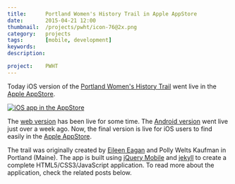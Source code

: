```yaml
---
title:      Portland Women's History Trail in Apple AppStore
date:       2015-04-21 12:00
thumbnail:  /projects/pwht/icon-76@2x.png
category:   projects
tags:       [mobile, development]
keywords:
description:

project:    PWHT
---
```

Today iOS version of the [Portland Women's History Trail][2]
went live in the [Apple AppStore][applestore].

[![iOS app in the AppStore][appstorelogo]][applestore]


The [web version][4] has been live for some time. The [Android version][googlestore]
went live just over a week ago. Now, the final version is live for iOS users
to find easily in the [Apple AppStore][applestore].

The trail was originally created by [Eileen Eagan][1] and Polly Welts Kaufman
in Portland (Maine). The app is built using [jQuery Mobile][3] and
[jekyll][5] to create a complete HTML5/CSS3/JavaScript application. To read more
about the application, check the related posts below.

  [1]: http://usm.maine.edu/wgs/eileen-eagan
  [2]: https://usm.maine.edu/sites/default/files/history/A%20Woman's%20History,%20Eagen.pdf
  [3]: http://jquerymobile.com
  [4]: http://pmwht.org
  [5]: http://jekyllrb.com
  [6]: http://daringfireball.net/projects/markdown/
  [appstorelogo]: https://devimages.apple.com.edgekey.net/app-store/marketing/guidelines/images/badge-download-on-the-app-store.svg
  [applestore]: https://itunes.apple.com/us/app/portland-womens-history-trail/id984535668?mt=8

  [googlestore]: https://play.google.com/store/apps/details?id=com.maker9.pmwht
  [playlogo]: https://developer.android.com/images/brand/en_app_rgb_wo_60.png